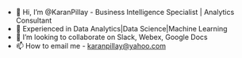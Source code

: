 - 👋 Hi, I’m @KaranPillay - Business Intelligence Specialist | Analytics Consultant
- 👀 Experienced in Data Analytics|Data Science|Machine Learning 
- 💞️ I’m looking to collaborate on Slack, Webex, Google Docs
- 📫 How to email me - karanpillay@yahoo.com

<!---
KaranPillay/KaranPillay is a ✨ special ✨ repository because its `README.md` (this file) appears on your GitHub profile.
You can click the Preview link to take a look at your changes.
--->

